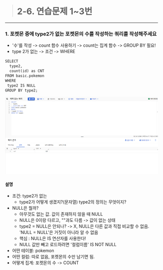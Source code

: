 > # 2-6. 연습문제 1~3번
---
### 1. 포켓몬 중에 type2가 없는 포켓몬의 수를 작성하는 쿼리를 작성해주세요
* '수'를 작성 -> count 함수 사용하기 -> count는 집계 함수 -> GROUP BY 필요!
* type 2가 없는 -> 조건 -> WHERE
```
SELECT
  type2,
  count(id) as CNT
FROM basic.pokemon
WHERE
 type2 IS NULL
GROUP BY type2;
```

![1번문제](/Basic%20Assignment/3rd_week_img/Q1.png)

#### 설명

- 조건: type2가 없는
  - type2가 어떻게 생겼지?(문자열) type2의 정의는 무엇이지?
- NULL은 뭘까?
  - 아무것도 없는 값. 값이 존재하지 않을 때 NULL
  - NULL은 0이랑 다르고, ""과도 다름 -> 값이 없는 상태
  - type2 = NULL은 안되나? -> X, NULL은 다른 값과 직접 비교할 수 없음. 'NULL = NULL'은 거짓이 아니라 알 수 없음
  - 핵심 : NULL은 IS 연산자를 사용한다!
  - NULL 값만 빼고 로드하려면 '컬럼이름' IS NOT NULL
- 어떤 테이블: pokemon
- 어떤 컬럼: 따로 없음, 포켓몬의 수만 남기면 됨.
- 어떻게 집계: 포켓몬의 수 -> COUNT
